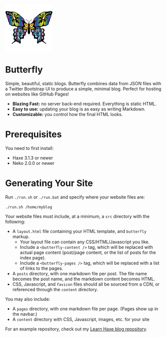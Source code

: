 ![logo](logo.png)
# Butterfly

Simple, beautiful, static blogs. Butterfly combines data from JSON files with a Twitter Bootstrap UI to produce a simple, minimal blog. Perfect for hosting on websites like GitHub Pages!

- **Blazing Fast:** no server back-end required. Everything is static HTML.
- **Easy to use:** updating your blog is as easy as writing Markdown.
- **Customizable:** you control how the final HTML looks.

# Prerequisites

You need to first install:

- Haxe 3.1.3 or newer
- Neko 2.0.0 or newer

# Generating Your Site

Run `./run.sh` or `./run.bat` and specify where your website files are:

`./run.sh /home/myblog`

Your website files must include, at a minimum, a `src` directory with the following:

- A `layout.html` file containing your HTML template, and `butterfly` markup.
  - Your layout file can contain any CSS/HTML/Javascript you like.
  - Include a `<butterfly-content />` tag, which will be replaced with actual page content (post/page content, or the list of posts for the index page).
  - Include a `<butterfly-pages />` tag, which will be replaced with a list of links to the pages.
- A `posts` directory, with one markdown file per post. The file name becomes the post name, and the markdown content becomes HTML.
- CSS, Javascript, and `favicon` files should all be sourced from a CDN, or referenced through the `content` directory.

You may also include:

- A `pages` directory, with one markdown file per page. (Pages show up in the navbar.)
- A `content` directory with CSS, Javascript, images, etc. for your site

For an example repository, check out my [Learn Haxe blog repository](https://github.com/ashes999/learnhaxe).
